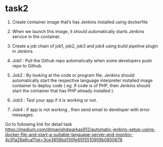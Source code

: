 # task2
1. Create container image that’s has Jenkins installed  using dockerfile 

2. When we launch this image, it should automatically starts Jenkins service in the container.

3. Create a job chain of job1, job2, job3 and  job4 using build pipeline plugin in Jenkins 

4.  Job1 : Pull  the Github repo automatically when some developers push repo to Github.

5.  Job2 : By looking at the code or program file, Jenkins should automatically start the respective language interpreter installed image container to deploy code ( eg. If code is of  PHP, then Jenkins should start the container that has PHP already installed ).

6. Job3 : Test your app if it  is working or not.

7. Job4 : if app is not working , then send email to developer with error messages.

Go to following link for detail task
https://medium.com/@manishdwarkas912/automatic-jenkins-setup-using-docker-file-and-start-a-suitable-language-server-and-monitor-4c91a28a6ca1?sk=3ce3858bd130fe65f5510909b0850678
